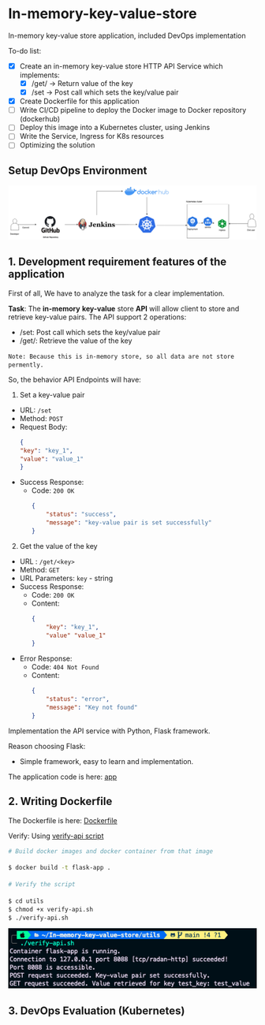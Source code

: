 # In-memory-key-value-store
In-memory key-value store application, included DevOps implementation 

To-do list: 
- [x] Create an in-memory key-value store HTTP API Service which implements:
  - [x] /get/<key> -> Return value of the key 
  - [x] /set -> Post call which sets the key/value pair 
- [x] Create Dockerfile for this application 
- [ ] Write CI/CD pipeline to deploy the Docker image to Docker repository (dockerhub)
- [ ] Deploy this image into a Kubernetes cluster, using Jenkins 
- [ ] Write the Service, Ingress for K8s resources 
- [ ] Optimizing the solution 

## Setup DevOps Environment 
![](./images/key-value-api.drawio%20(1).png)

## 1. Development requirement features of the application 

First of all, We have to analyze the task for a clear implementation.

**Task**: The **in-memory** **key-value** store **API** will allow client to store and retrieve key-value pairs. The API support 2 operations:
- /set: Post call which sets the key/value pair
- /get/<key>: Retrieve the value of the key  

```Note: Because this is in-memory store, so all data are not store permently.``` 

So, the behavior API Endpoints will have:
1. Set a key-value pair
- URL: `/set`
- Method: `POST`
- Request Body: 
    ```json 
    {
    "key": "key_1",
    "value": "value_1"
    }
    ```
- Success Response:
  - Code: `200 OK`
    ```json
    {
        "status": "success",
        "message": "key-value pair is set successfully"
    }
    ```
2. Get the value of the key
- URL : `/get/<key>`
- Method: `GET`
- URL Parameters: `key` - string 
- Success Response: 
  - Code: `200 OK`
  - Content: 
    ```json
    {
        "key": "key_1",
        "value" "value_1"
    }
    ```
- Error Response:
  - Code: `404 Not Found`
  - Content:
    ```json
    {
        "status": "error",
        "message": "Key not found"
    }
    ```
Implementation the API service with Python, Flask framework.

Reason choosing Flask:
- Simple framework, easy to learn and implementation. 

The application code is here: [app](./app/app.py)

## 2. Writing Dockerfile
The Dockerfile is here: [Dockerfile](./Dockerfile)

Verify: Using [verify-api script](./utils/verify-api.sh)
```bash
# Build docker images and docker container from that image

$ docker build -t flask-app .

# Verify the script

$ cd utils
$ chmod +x verify-api.sh
$ ./verify-api.sh
```
![](./images/Screenshot%202023-04-21%20at%2015.39.20.png)

## 3. DevOps Evaluation (Kubernetes)
